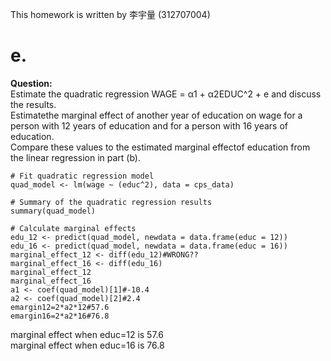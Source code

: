 This homework is written by  李宇量 (312707004)
# e.  
**Question:**  
Estimate the quadratic regression WAGE = α1 + α2EDUC^2 + e and discuss the results.  
Estimatethe marginal effect of another year of education on wage for a person with 12 years of education
and for a person with 16 years of education.   
Compare these values to the estimated marginal effectof education from the linear regression in part (b).
```{r}
# Fit quadratic regression model
quad_model <- lm(wage ~ (educ^2), data = cps_data)

# Summary of the quadratic regression results
summary(quad_model)

# Calculate marginal effects
edu_12 <- predict(quad_model, newdata = data.frame(educ = 12))
edu_16 <- predict(quad_model, newdata = data.frame(educ = 16))
marginal_effect_12 <- diff(edu_12)#WRONG??
marginal_effect_16 <- diff(edu_16)
marginal_effect_12
marginal_effect_16
a1 <- coef(quad_model)[1]#-10.4
a2 <- coef(quad_model)[2]#2.4
emargin12=2*a2*12#57.6
emargin16=2*a2*16#76.8
```
marginal effect when educ=12 is 57.6  
marginal effect when educ=16 is 76.8
